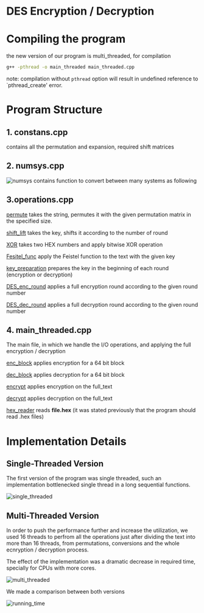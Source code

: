 # DES Encryption / Decryption

# Compiling the program
the new version of our program is multi_threaded, for compilation

``` bash
g++ -pthread -o main_threaded main_threaded.cpp
```

note: compilation without `pthread` option will result in undefined reference to `pthread_create' error.

# Program Structure

## 1. constans.cpp
contains all the permutation and expansion, required shift matrices

## 2. numsys.cpp
![numsys](https://github.com/0ssamaak0/DES-Project/blob/master/numsys.png)
contains function to convert between many systems as following

## 3.operations.cpp
[permute](https://github.com/0ssamaak0/DES-Project/blob/9456242a66f37f03913d824bfde76740f07c9390/operations.cpp#L5) takes the string, permutes it with the given permutation matrix in the specified size.

[shift_lift](https://github.com/0ssamaak0/DES-Project/blob/9456242a66f37f03913d824bfde76740f07c9390/operations.cpp#L15) takes the key, shifts it according to the number of round

[XOR](https://github.com/0ssamaak0/DES-Project/blob/9456242a66f37f03913d824bfde76740f07c9390/operations.cpp#L36) takes two HEX numbers and apply bitwise XOR operation

[Fesitel_func](https://github.com/0ssamaak0/DES-Project/blob/9456242a66f37f03913d824bfde76740f07c9390/operations.cpp#L69) apply the Feistel function to the text with the given key

[key_preparation](https://github.com/0ssamaak0/DES-Project/blob/9456242a66f37f03913d824bfde76740f07c9390/operations.cpp#L131) prepares the key in the beginning of each round (encryption or decryption)


[DES_enc_round](https://github.com/0ssamaak0/DES-Project/blob/9456242a66f37f03913d824bfde76740f07c9390/operations.cpp#L158) applies a full encryption round according to the given round number

[DES_dec_round](https://github.com/0ssamaak0/DES-Project/blob/9456242a66f37f03913d824bfde76740f07c9390/operations.cpp#L177) applies a full decryption round according to the given round number

## 4. main_threaded.cpp
The main file, in which we handle the I/O operations, and applying the full encryption / decryption

[enc_block](https://github.com/0ssamaak0/DES-Project/blob/9456242a66f37f03913d824bfde76740f07c9390/main_threaded.cpp#L16) applies encryption for a 64 bit block

[dec_block](https://github.com/0ssamaak0/DES-Project/blob/9456242a66f37f03913d824bfde76740f07c9390/main_threaded.cpp#L42) applies decryption for a 64 bit block

[encrypt](https://github.com/0ssamaak0/DES-Project/blob/9456242a66f37f03913d824bfde76740f07c9390/main_threaded.cpp#L138) applies encryption on the full_text

[decrypt](https://github.com/0ssamaak0/DES-Project/blob/9456242a66f37f03913d824bfde76740f07c9390/main_threaded.cpp#L159) applies decryption on the full_text

[hex_reader](https://github.com/0ssamaak0/DES-Project/blob/9456242a66f37f03913d824bfde76740f07c9390/main_threaded.cpp#L254) reads **file.hex** (it was stated previously that the program should read .hex files)

# Implementation Details
## Single-Threaded Version
The first version of the program was single threaded, such an implementation bottlenecked single thread in a long sequential functions.

![single_threaded](https://github.com/0ssamaak0/DES-Project/blob/master/single_threaded.png)

## Multi-Threaded Version
In order to push the performance further and increase the utilization, we used 16 threads to perfrom all the operations just after dividing the text into more than 16 threads, from permutations, conversions and the whole ecnryption / decryption process.

The effect of the implementation was a dramatic decrease in required time, specially for CPUs with more cores.

![multi_threaded](https://github.com/0ssamaak0/DES-Project/blob/master/multi_threaded.png)

We made a comparison between both versions

![running_time](https://github.com/0ssamaak0/DES-Project/blob/master/running_time.png)
